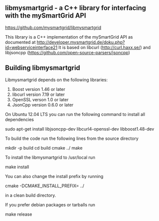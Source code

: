 ## libmysmartgrid - a C++ library for interfacing with the mySmartGrid API

  https://github.com/mysmartgrid/libmysmartgrid

This library is a C++ implementation of the mySmartGrid API as documented at
  http://developer.mysmartgrid.de/doku.php?id=webserviceinterface21
It is based on libcurl (http://curl.haxx.se/) and libjsoncpp (https://github.com/open-source-parsers/jsoncpp)

## Building libmysmartgrid

Libmysmartgrid depends on the following libraries:

1. Boost version 1.46 or later
2. libcurl version 7.19 or later
3. OpenSSL verson 1.0 or later
4. JsonCpp version 0.6.0 or later

On Ubuntu 12.04 LTS you can run the following command to install all dependencies

  sudo apt-get install libjsoncpp-dev libcurl4-openssl-dev libboost1.48-dev

To build the code run the following lines from the source directory

  mkdir -p build
  cd build
  cmake ../
  make

To install the libmysmartgrid to /usr/local run

  make install

You can also change the install prefix by running

  cmake -DCMAKE_INSTALL_PREFIX=<prefix> ../

in a clean build directory.

If you prefer debian packages or tarballs run

  make release
